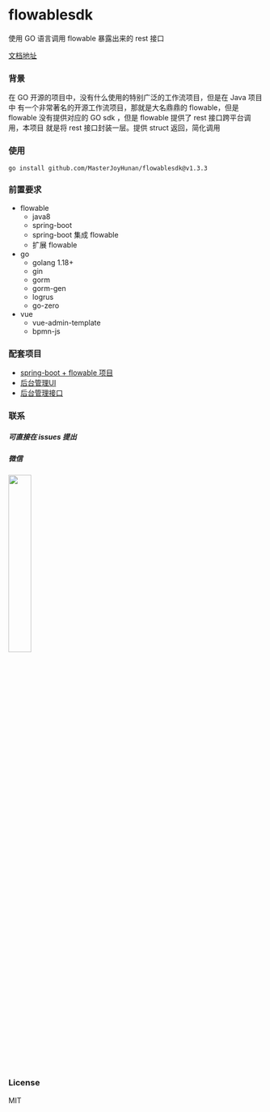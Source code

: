 # flowablesdk

使用 GO 语言调用 flowable 暴露出来的 rest 接口

[文档地址](https://masterjoyhunan.github.io/flowablesdk/)

### 背景

在 GO 开源的项目中，没有什么使用的特别广泛的工作流项目，但是在 Java 项目中 有一个非常著名的开源工作流项目，那就是大名鼎鼎的 flowable，但是 flowable 没有提供对应的 GO sdk ，但是 flowable 提供了 rest 接口跨平台调用，本项目 就是将 rest 接口封装一层。提供 struct 返回，简化调用

### 使用

```shell
go install github.com/MasterJoyHunan/flowablesdk@v1.3.3
```

### 前置要求

- flowable
    - java8
    - spring-boot
    - spring-boot 集成 flowable
    - 扩展 flowable
- go
    - golang 1.18+
    - gin
    - gorm
    - gorm-gen
    - logrus
    - go-zero
- vue
    - vue-admin-template
    - bpmn-js

### 配套项目

- [spring-boot + flowable 项目](https://github.com/MasterJoyHunan/flowable-rest)
- [后台管理UI]()
- [后台管理接口]()

### 联系

##### 可直接在 issues 提出

##### 微信

<img decoding="async" src="https://tc.masterjoy.top/%E5%BE%AE%E4%BF%A1%E5%9B%BE%E7%89%87_20230216101038.jpg" width="30%" />

### License

MIT
